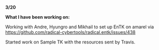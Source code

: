 **3/20**

**What I have been working on:**

Working with Andre, Hyungro and Mikhail to set up EnTK on amarel via https://github.com/radical-cybertools/radical.entk/issues/438

Started work on Sample TK with the resources sent by Travis.

